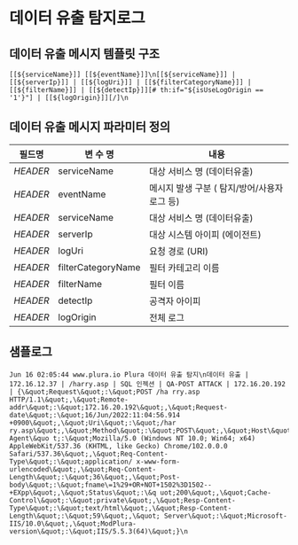 # 데이터 유출 탐지로그

## 데이터 유출 메시지 템플릿 구조
```
[[${serviceName}]] [[${eventName}]]\n[[${serviceName}]] | [[${serverIp}]] | [[${logUri}]] | [[${filterCategoryName}]] | [[${filterName}]] | [[${detectIp}]][# th:if="${isUseLogOrigin == '1'}"] | [[${logOrigin}]][/]\n
```

## 데이터 유출 메시지 파라미터 정의
|필드명| 변 수 명                       |  내용                                   |
|-----|----------------------------|----------------------------------------|
|_HEADER_ |serviceName                 | 대상 서비스 명 (데이터유출)|
|_HEADER_ |eventName                   | 메시지 발생 구분 ( 탐지/방어/사용자로그 등)|
|_HEADER_ |serviceName                 | 대상 서비스 명 (데이터유출)|
|_HEADER_ |serverIp                    | 대상 시스템 아이피 (에이전트)|
|_HEADER_ |logUri                      | 요청 경로 (URI)         |
|_HEADER_ |filterCategoryName          | 필터 카테고리 이름         |
|_HEADER_ |filterName                  | 필터 이름|
|_HEADER_ |detectIp                    | 공격자 아이피|
|_HEADER_ |logOrigin                   | 전체 로그            |     


## 샘플로그
```
Jun 16 02:05:44 www.plura.io Plura 데이터 유출 탐지\n데이터 유출 | 172.16.12.37 | /harry.asp | SQL 인젝션 | QA-POST ATTACK | 172.16.20.192 | {\&quot;Request\&quot;:\&quot;POST /ha rry.asp HTTP/1.1\&quot;,\&quot;Remote-addr\&quot;:\&quot;172.16.20.192\&quot;,\&quot;Request-date\&quot;:\&quot;16/Jun/2022:11:04:56.914 +0900\&quot;,\&quot;Uri\&quot;:\&quot;/har ry.asp\&quot;,\&quot;Method\&quot;:\&quot;POST\&quot;,\&quot;Host\&quot;:\&quot;172.16.12.37\&quot;,\&quot;Referer\&quot;:\&quot;http://172.16.12.37/\&quot;,\&quot;User-Agent\&quo t;:\&quot;Mozilla/5.0 (Windows NT 10.0; Win64; x64) AppleWebKit/537.36 (KHTML, like Gecko) Chrome/102.0.0.0 Safari/537.36\&quot;,\&quot;Req-Content-Type\&quot;:\&quot;application/ x-www-form-urlencoded\&quot;,\&quot;Req-Content-Length\&quot;:\&quot;36\&quot;,\&quot;Post-body\&quot;:\&quot;fname\=1%29+OR+NOT+1502%3D1502--+EXpp\&quot;,\&quot;Status\&quot;:\&q uot;200\&quot;,\&quot;Cache-Control\&quot;:\&quot;private\&quot;,\&quot;Resp-Content-Type\&quot;:\&quot;text/html\&quot;,\&quot;Resp-Content-Length\&quot;:\&quot;59\&quot;,\&quot; Server\&quot;:\&quot;Microsoft-IIS/10.0\&quot;,\&quot;ModPlura-version\&quot;:\&quot;IIS/5.5.3(64)\&quot;}\n

```
